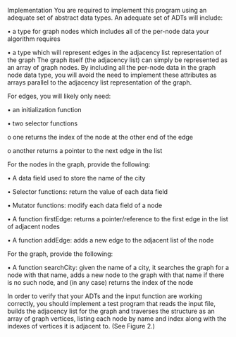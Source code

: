 Implementation
You are required to implement this program using an adequate set of abstract data types. An adequate set of ADTs will include:

• a type for graph nodes which includes all of the per-node data your algorithm requires

• a type which will represent edges in the adjacency list representation of the graph
The graph itself (the adjacency list) can simply be represented as an array of graph nodes. By including all the per-node data in the graph node data type, you will avoid the need to implement these attributes as arrays parallel to the adjacency list representation of the graph.

For edges, you will likely only need:

• an initialization function

• two selector functions

o one returns the index of the node at the other end of the edge

o another returns a pointer to the next edge in the list

For the nodes in the graph, provide the following:

• A data field used to store the name of the city

• Selector functions: return the value of each data field

• Mutator functions: modify each data field of a node

• A function firstEdge: returns a pointer/reference to the first edge in the list of adjacent nodes

• A function addEdge: adds a new edge to the adjacent list of the node

For the graph, provide the following:

• A function searchCity: given the name of a city, it searches the graph for a node with that name, adds a new node to the graph with that name if there is no such node, and (in any case) returns the index of the node

In order to verify that your ADTs and the input function are working correctly, you should implement a test program that reads the input file, builds the adjacency list for the graph and traverses the structure as an array of graph vertices, listing each node by name and index along with the indexes of vertices it is adjacent to. (See Figure 2.)
